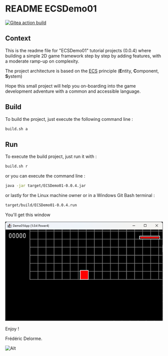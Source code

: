 # README ECSDemo01

[![Gitea action build](http://nextserver01:4000/frederic/ECSDemo01/actions/workflows/build.yml/badge.svg?branch=develop)](http://nextserver01:4000/frederic/ECSDemo01/actions?workflow=build.yml&actor=0&status=0 "build on /develop")

## Context

This is the readme file for "ECSDemo01" tutorial projects (0.0.4) where building a simple 2D game framework step by step
by adding features, with a moderate ramp-up on complexity.

The project architecture is based on the [ECS](https://en.wikipedia.org/wiki/Entity_component_system 
"Discover what is ECS on wikipedia") principle (**E**ntity, **C**omponent, **S**ystem)

Hope this small project will help you on-boarding into the game development adventure with a common and accessible language.

## Build

To build the project, just execute the following command line :

```bash
build.sh a
```

## Run

To execute the build project, just run it with :

```bash
build.sh r
```

or you can execute the command line :

```bash
java -jar target/ECSDemo01-0.0.4.jar
```

or lastly for the Linux machine owner or in a Windows Git Bash terminal :

```bash
target/build/ECSDemo01-0.0.4.run
```


You'll get this window

![Illustration de l'execution de la demo](src/docs/illustrations/screenshot-001.png "Illustration de l'execution de la demo")

Enjoy !

Frédéric Delorme.

![Alt](https://repobeats.axiom.co/api/embed/b5a901b001053855668644f286f47c1c89c0ea65.svg "Repobeats analytics image")
